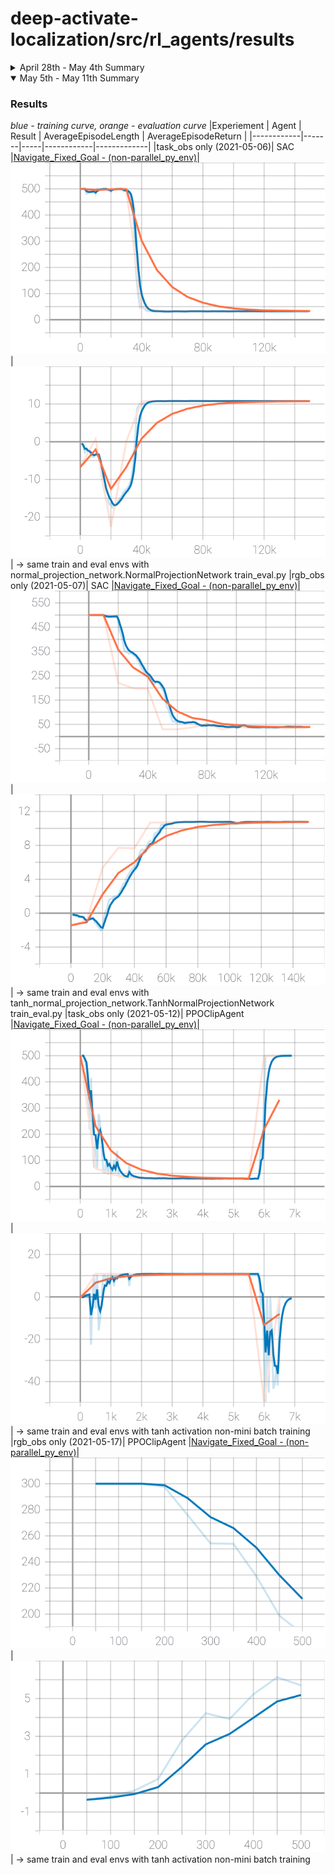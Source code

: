 # deep-activate-localization/src/rl_agents/results

<details close>
  <summary>April 28th - May 4th Summary</summary>
  
  ### Results
  *blue - training curve, orange - evaluation curve*
  |Experiement | Result     | AverageEpisodeLength      | AverageEpisodeReturn      |
  |------------|------------|------------|-------------|
  |task_obs only (2021-04-30)| [Navigate_Fixed_Goal - (parallel_py_env)](2021-04-30_12-19-33)|![Metrics_AverageEpisodeLength](2021-04-30_12-19-33/images/Metrics_AverageEpisodeLength.svg)|![Metrics_AverageReturn](2021-04-30_12-19-33/images/Metrics_AverageReturn.svg)| -> different train and eval envs with normal_projection_network.NormalProjectionNetwork
  |task_obs only (2021-04-30)| [Navigate_Fixed_Goal - (non-parallel_py_env-1)](2021-04-30_15-00-08)|![Metrics_AverageEpisodeLength](2021-04-30_15-00-08/images/Metrics_AverageEpisodeLength.svg)|![Metrics_AverageReturn](2021-04-30_15-00-08/images/Metrics_AverageReturn.svg)| -> different train and eval envs with normal_projection_network.NormalProjectionNetwork
  |task_obs only (2021-04-30)| [Navigate_Fixed_Goal - (non-parallel_py_env-2)](2021-04-30_20-07-39)|![Metrics_AverageEpisodeLength](2021-04-30_20-07-39/images/Metrics_AverageEpisodeLength.svg)|![Metrics_AverageReturn](2021-04-30_20-07-39/images/Metrics_AverageReturn.svg)| -> same train and eval envs with normal_projection_network.NormalProjectionNetwork
  |rgb_obs only (2021-05-03)| [Navigate_Fixed_Goal - (parallel_py_env)](2021-05-03_14-54-25)|![Metrics_AverageEpisodeLength](2021-05-03_14-54-25/images/Metrics_AverageEpisodeLength.svg)|![Metrics_AverageReturn](2021-05-03_14-54-25/images/Metrics_AverageReturn.svg)| -> different train and eval envs with tanh_normal_projection_network.TanhNormalProjectionNetwork
  |rgb_obs only (2021-05-04)| [Navigate_Fixed_Goal - (non-parallel_py_env)](2021-05-04_07-42-43)|![Metrics_AverageEpisodeLength](2021-05-04_07-42-43/images/Metrics_AverageEpisodeLength.svg)|![Metrics_AverageReturn](2021-05-04_07-42-43/images/Metrics_AverageReturn.svg)| -> different train and eval envs with tanh_normal_projection_network.TanhNormalProjectionNetwork sac_agent.py

</details>

<details open>
  <summary>May 5th - May 11th Summary</summary>
  
  ### Results
  *blue - training curve, orange - evaluation curve*
  |Experiement | Agent |  Result     | AverageEpisodeLength      | AverageEpisodeReturn      |
  |------------|-------|-----|------------|-------------|
  |task_obs only (2021-05-06)| SAC |[Navigate_Fixed_Goal - (non-parallel_py_env)](2021-05-06_10-06-32)|![Metrics_AverageEpisodeLength](2021-05-06_10-06-32/images/Metrics_AverageEpisodeLength.svg)|![Metrics_AverageReturn](2021-05-06_10-06-32/images/Metrics_AverageReturn.svg)| -> same train and eval envs with normal_projection_network.NormalProjectionNetwork train_eval.py
  |rgb_obs only (2021-05-07)| SAC |[Navigate_Fixed_Goal - (non-parallel_py_env)](2021-05-07_00-07-34)|![Metrics_AverageEpisodeLength](2021-05-07_00-07-34/images/Metrics_AverageEpisodeLength.svg)|![Metrics_AverageReturn](2021-05-07_00-07-34/images/Metrics_AverageReturn.svg)| -> same train and eval envs with tanh_normal_projection_network.TanhNormalProjectionNetwork train_eval.py
  |task_obs only (2021-05-12)| PPOClipAgent |[Navigate_Fixed_Goal - (non-parallel_py_env)](2021-05-12_12-46-55)|![Metrics_AverageEpisodeLength](2021-05-12_12-46-55/images/Metrics_AverageEpisodeLength.svg)|![Metrics_AverageReturn](2021-05-12_12-46-55/images/Metrics_AverageReturn.svg)| -> same train and eval envs with tanh activation non-mini batch training
  |rgb_obs only (2021-05-17)| PPOClipAgent |[Navigate_Fixed_Goal - (non-parallel_py_env)](2021-05-17_08-16-35)|![Metrics_AverageEpisodeLength](2021-05-17_08-16-35/images/Metrics_AverageEpisodeLength.svg)|![Metrics_AverageReturn](2021-05-17_08-16-35/images/Metrics_AverageReturn.svg)| -> same train and eval envs with tanh activation non-mini batch training

</details>
